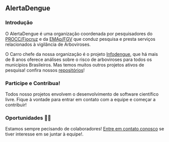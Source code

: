 ## AlertaDengue

### Introdução

O AlertaDengue é uma organização coordenada por pesquisadores do [PROCC/Fiocruz](https://portal.fiocruz.br/en/procc-programa-de-computacao-cientifica-ingles) e da [EMAp/FGV](https://emap.fgv.br) que conduz pesquisa e presta serviços relacionados à vigilância de Arboviroses.

O Carro chefe da nossa organização é o projeto [Infodengue](https://info.dengue.mat.br), que há mais de 8 anos oferece análises sobre o risco de arboviroses para todos os municípios Brasileiros. Mas temos muitos outros projetos ativos de pesquisa! confira nossos [repositórios](https://github.com/orgs/AlertaDengue/repositories)!

### Participe e Contribua!
Todos nosso projetos envolvem o desenvolvimento de software científico livre. Fique à vontade para entrar em contato com a equipe e começar a contribuir!

### Oportunidades 🙋‍♀️
Estamos sempre pecisando de colaboradores! [Entre em contato conosco](mailto:alerta_dengue@fiocruz.br?subject=Recrutamento) se tiver interesse em se juntar à equipe!.

<!--

**Here are some ideas to get you started:**

🙋‍♀️ A short introduction - what is your organization all about?
🌈 Contribution guidelines - how can the community get involved?
👩‍💻 Useful resources - where can the community find your docs? Is there anything else the community should know?
🍿 Fun facts - what does your team eat for breakfast?
🧙 Remember, you can do mighty things with the power of [Markdown](https://docs.github.com/github/writing-on-github/getting-started-with-writing-and-formatting-on-github/basic-writing-and-formatting-syntax)
-->
